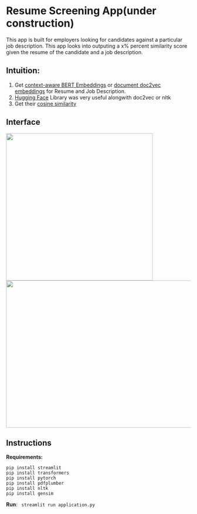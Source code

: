 # Resume Screening App(under construction)
This app is built for employers looking for candidates against a particular job description. This app looks into outputing a x% percent similarity score given the resume of the candidate and a job description.

## Intuition:
1. Get [context-aware BERT Embeddings](https://towardsdatascience.com/nlp-extract-contextualized-word-embeddings-from-bert-keras-tf-67ef29f60a7b) or [document doc2vec embeddings](https://cs.stanford.edu/~quocle/paragraph_vector.pdf) for Resume and Job Description.
2. [Hugging Face](https://huggingface.co/sentence-transformers/bert-base-nli-mean-tokens) Library was very useful alongwith doc2vec or nltk
3. Get their [cosine similarity](https://developers.google.com/machine-learning/clustering/similarity/measuring-similarity)

## Interface
<img src = "https://github.com/SOUMEE2000/Resume_Scanner/blob/main/Demo/Interface.png" height=400>
<img src = "https://github.com/SOUMEE2000/Applicant_Tracking_System/blob/main/Demo/Interface_Results.png" height = 400 width = 800>

## Instructions

**Requirements:**
```
pip install streamlit
pip install transformers
pip install pytorch
pip install pdfplumber
pip install nltk
pip install gensim
```
**Run**: ``` streamlit run application.py```

